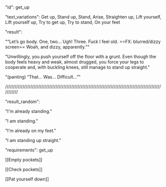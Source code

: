 "id": get_up

"text_variations":
Get up, Stand up, Stand, Arise, Straighten up, Lift yourself, Lift yourself up, Try to get up, Try to stand, On your feet

"result":

"“Let’s go body. One, two… Ugh! Three. Fuck I feel old. ==FX: blurred/dizzy screen== Woah, and dizzy, apparently.”"

"Unwillingly, you push yourself off the floor with a grunt. Even though the body feels heavy and weak, almost drugged, you force your legs to cooperate and, with buckling knees, still manage to stand up straight."

"(panting) “That… Was… Difficult…”"

///////////////////////////////////////////////////////////////////////////////////////////////////////////

"result_random":

"I'm already standing."

"I am standing."

"I'm already on my feet."

"I am standing up straight."

"requirements": get_up

[[Empty pockets]]

[[Check pockets]]

[[Pat yourself down]]

